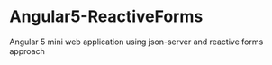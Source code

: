 # Angular5-ReactiveForms
Angular 5 mini web application using json-server and reactive forms approach 
